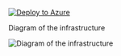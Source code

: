 [![Deploy to Azure](https://aka.ms/deploytoazurebutton)](https://portal.azure.com/#create/Microsoft.Template/uri/https%3A%2F%2Fraw.githubusercontent.com%2Fjimgodden%2FAzure_Networking_Labs%2F%2FManyVMsRepro%2Fsrc%2Fmain.json)


Diagram of the infrastructure

![Diagram of the infrastructure](diagram.drawio.png)
